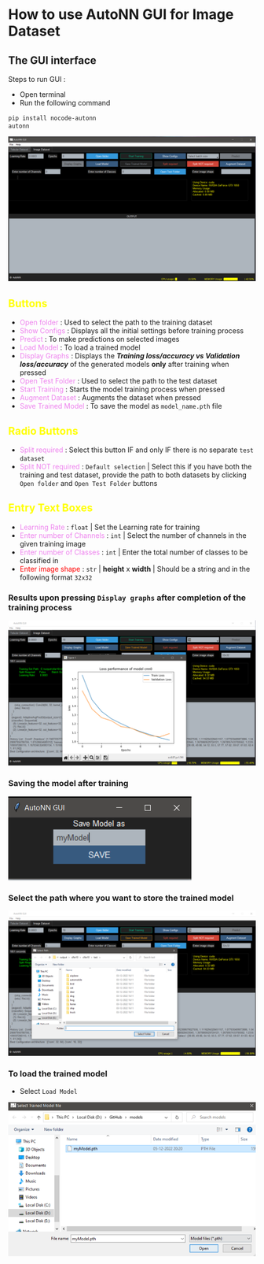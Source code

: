 # How to use AutoNN GUI for Image Dataset


## The GUI interface

Steps to run GUI :

- Open terminal
- Run the following command 
```
pip install nocode-autonn 
autonn
```

![The GUI interface](/gui/screenshots/1.png)

## <span style="color :yellow">Buttons</span> 
 

-  <span style="color :violet">Open folder</span> : Used to select the path to the training dataset
-  <span style="color :violet">Show Configs</span> : Displays all the initial settings before training process
-  <span style="color :violet">Predict</span> : To make predictions on selected images
-  <span style="color :violet">Load Model</span> : To load a trained model 
-  <span style="color :violet">Display Graphs</span> : Displays the **_Training loss/accuracy vs Validation loss/accuracy_** of the generated models **only** after training when pressed
-  <span style="color :violet">Open Test Folder</span> : Used to select the path to the test dataset
-  <span style="color :violet">Start Training</span> : Starts the model training process when pressed
-  <span style="color :violet">Augment Dataset</span> : Augments the dataset when pressed
-  <span style="color :violet">Save Trained Model</span> : To save the model as `model_name.pth` file


## <span style="color :yellow">Radio Buttons</span> 
-  <span style="color :violet">Split required</span> : Select this button IF and only IF there is no separate `test dataset`
-  <span style="color :violet">Split NOT required</span> : `Default selection` | Select this if you have both the training and test dataset, provide the path to both datasets by clicking `Open folder` and `Open Test Folder` buttons

## <span style="color :yellow">Entry Text Boxes</span>

-  <span style="color :violet">Learning Rate</span> : `float` | Set the Learning rate for training
-  <span style="color :violet">Enter number of Channels</span> : `int` | Select the number of channels in the given training image 
-  <span style="color :violet">Enter number of Classes</span> : `int` | Enter the total number of classes to be classified in 
-  <span style="color :red">Enter image shape</span> : `str` | **height** x **width** | Should be a string and in the following format `32x32`


### Results upon pressing `Display graphs` after completion of the training process
![Alt text](/gui/screenshots/2.png)

### Saving the model after training
![Alt text](/gui/screenshots/3.png)

### Select the path where you want to store the trained model
![Alt text](/gui/screenshots/4.png)

### To load the trained model 

- Select `Load Model`

![Alt text](/gui/screenshots/5.png)
